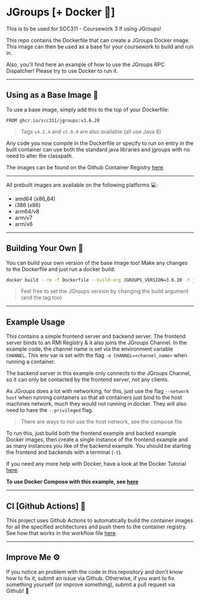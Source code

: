 # JGroups [+ Docker 🐳]

This is to be used for SCC311 - Coursework 3 if using JGroups!

This repo contains the Dockerfile that can create a JGroups Docker image. This image can then be used as a base for your coursework to build and run in.

Also, you'll find here an example of how to use the JGroups RPC Dispatcher! Please try to use Docker to run it.

---

## Using as a Base Image 🐳

To use a base image, simply add this to the top of your Dockerfile:

```docker
FROM ghcr.io/scc311/jgroups:v3.6.20
```
> Tags `v4.2.4` and `v5.0.0` are also available (all use Java 8)

Any code you now compile in the Dockerfile or specify to run on entry in the built container can use both the standard java libraries and jgroups with no need to alter the classpath.

The images can be found on the Github Container Registry [here](https://github.com/orgs/scc311/packages/container/jgroups).

---
All prebuilt images are available on the following platforms 💻:
 - amd64 (x86_64)
 - i386 (x86)
 - arm64/v8
 - arm/v7
 - arm/v6
---

## Building Your Own 🔨

You can build your own version of the base image too! Make any changes to the Dockerfile and just run a docker build:

```bash
docker build --rm -f Dockerfile --build-arg JGROUPS_VERSION=3.6.20 -t jgroups:v3.6.20 .
```

> Feel free to set the JGroups version by changing the build argument (and the tag too)

---

## Example Usage

This contains a simple frontend server and backend server. The frontend server binds to an RMI Registry & it also joins the JGroups Channel. In the example code, the channel name is set via the environment variable `CHANNEL`. This env var is set with the flag `-e CHANNEL=<channel_name>` when running a container.

The backend server in this example only connects to the JGroups Channel, so it can only be contacted by the frontend server, not any clients.

As JGroups does a lot with networking, for this, just use the flag `--network host` when running containers so that all containers just bind to the host machines network, much they would not running in docker. They will also need to have the `--privileged` flag.

> There are ways to not use the host network, see the compose file

To run this, just build both the frontend example and backed example Docker images, then create a single instance of the frontend example and as many instances you like of the backend example. You should be starting the frontend and backends with a terminal (`-t`).

If you need any more help with Docker, have a look at the Docker Tutorial [here](https://github.com/scc311/docker-tutorial).

**To use Docker Compose with this example, see [here](./COMPOSE.md)**

---

## CI [Github Actions] 🚀

This project uses Github Actions to automatically build the container images for all the specified architectures and push them to the container registry. See how that works in the workflow file [here](./.github/workflows/docker-rolling.yml).

---

## Improve Me ⚙️

If you notice an problem with the code in this repository and don't know how to fix it, submit an issue via Github. Otherwise, if you want to fix something yourself (or improve something), submit a pull request via Github! 🙂
